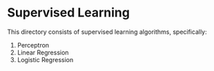 # Supervised Learning

This directory consists of supervised learning algorithms, specifically:

1. Perceptron
2. Linear Regression
3. Logistic Regression
